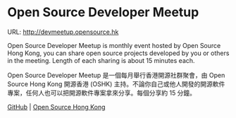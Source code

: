 # Open Source Developer Meetup

URL: http://devmeetup.opensource.hk

Open Source Developer Meetup is monthly event hosted by Open Source Hong Kong, you can share open source projects developed by you or others in the meeting. Length of each sharing is about 15 minutes each.

Open Source Developer Meetup 是一個每月舉行香港開源社群聚會，由 Open Source Hong Kong 開源香港 (OSHK) 主持。不論你自己或他人開發的開源軟件專案，任何人也可以把開源軟件專案拿來分享。每個分享約 15 分鐘。

[GitHub](https://github.com/opensourcehk/devmeetup) | [Open Source Hong Kong](https://opensource.hk)
